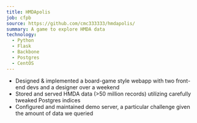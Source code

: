 ```yaml
---
title: HMDApolis
job: cfpb
source: https://github.com/cmc333333/hmdapolis/
summary: A game to explore HMDA data
technology:
  - Python
  - Flask
  - Backbone
  - Postgres
  - CentOS
---
```


- Designed & implemented a board-game style webapp with two front-end devs and
  a designer over a weekend
- Stored and served HMDA data (>50 million records) utilizing carefully
  tweaked Postgres indices
- Configured and maintained demo server, a particular challenge given the
  amount of data we queried
